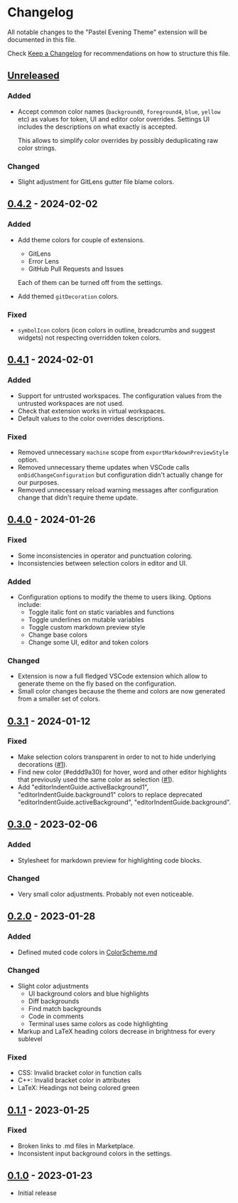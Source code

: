 # Changelog

All notable changes to the "Pastel Evening Theme" extension will be documented in this file.

Check [Keep a Changelog](http://keepachangelog.com/) for recommendations on how to structure this file.

## [Unreleased]

### Added

* Accept common color names (`background0`, `foreground4`, `blue`, `yellow` etc) as values for token, UI and editor color overrides. Settings UI includes the descriptions on what exactly is accepted.

  This allows to simplify color overrides by possibly deduplicating raw color strings. 

### Changed

* Slight adjustment for GitLens gutter file blame colors.

## [0.4.2] - 2024-02-02

### Added

* Add theme colors for couple of extensions.
  * GitLens
  * Error Lens
  * GitHub Pull Requests and Issues
  
  Each of them can be turned off from the settings.
* Add themed `gitDecoration` colors.

### Fixed

* `symbolIcon` colors (icon colors in outline, breadcrumbs and suggest widgets) not respecting overridden token colors.

## [0.4.1] - 2024-02-01

### Added

* Support for untrusted workspaces. The configuration values from the untrusted workspaces are not 
  used.
* Check that extension works in virtual workspaces.
* Default values to the color overrides descriptions.

### Fixed

* Removed unnecessary `machine` scope from `exportMarkdownPreviewStyle` option. 
* Removed unnecessary theme updates when VSCode calls `onDidChangeConfiguration` but configuration 
  didn't actually change for our purposes.
* Removed unnecessary reload warning messages after configuration change that didn't require theme 
  update.

## [0.4.0] - 2024-01-26

### Fixed

* Some inconsistencies in operator and punctuation coloring.
* Inconsistencies between selection colors in editor and UI.

### Added

* Configuration options to modify the theme to users liking. Options include:
  * Toggle italic font on static variables and functions
  * Toggle underlines on mutable variables
  * Toggle custom markdown preview style
  * Change base colors
  * Change some UI, editor and token colors

### Changed

* Extension is now a full fledged VSCode extension which allow to generate theme on the fly based on
  the configuration.
* Small color changes because the theme and colors are now generated from a smaller set of colors.

## [0.3.1] - 2024-01-12

### Fixed

* Make selection colors transparent in order to not to hide underlying decorations ([#1]).
* Find new color (#eddd9a30) for hover, word and other editor highlights that previously used the 
  same color as selection ([#1]).
* Add "editorIndentGuide.activeBackground1", "editorIndentGuide.background1" colors to replace 
  deprecated "editorIndentGuide.activeBackground", "editorIndentGuide.background".

## [0.3.0] - 2023-02-06

### Added

* Stylesheet for markdown preview for highlighting code blocks.

### Changed

* Very small color adjustments. Probably not even noticeable.

## [0.2.0] - 2023-01-28

### Added

* Defined muted code colors in [ColorScheme.md]

### Changed

* Slight color adjustments
  * UI background colors and blue highlights
  * Diff backgrounds
  * Find match backgrounds
  * Code in comments
  * Terminal uses same colors as code highlighting
* Markup and LaTeX heading colors decrease in brightness for every sublevel

### Fixed

* CSS: Invalid bracket color in function calls
* C++: Invalid bracket color in attributes
* LaTeX: Headings not being colored green

## [0.1.1] - 2023-01-25

### Fixed

* Broken links to .md files in Marketplace.
* Inconsistent input background colors in the settings.

## [0.1.0] - 2023-01-23

- Initial release

[Unreleased]: https://github.com/kaiusl/pastel_evening_vscode/compare/v0.4.2...HEAD
[0.4.2]: https://github.com/kaiusl/pastel_evening_vscode/releases/tag/v0.4.2
[0.4.1]: https://github.com/kaiusl/pastel_evening_vscode/releases/tag/v0.4.1
[0.4.0]: https://github.com/kaiusl/pastel_evening_vscode/releases/tag/v0.4.0
[0.3.1]: https://github.com/kaiusl/pastel_evening_vscode/releases/tag/v0.3.1
[0.3.0]: https://github.com/kaiusl/pastel_evening_vscode/releases/tag/v0.3.0
[0.2.0]: https://github.com/kaiusl/pastel_evening_vscode/releases/tag/v0.2.0
[0.1.1]: https://github.com/kaiusl/pastel_evening_vscode/releases/tag/v0.1.1
[0.1.0]: https://github.com/kaiusl/pastel_evening_vscode/releases/tag/v0.1.0

[ColorScheme.md]: https://github.com/kaiusl/pastel_evening_vscode/blob/main/ColorScheme.md

[#1]: https://github.com/kaiusl/pastel_evening_vscode/issues/1
